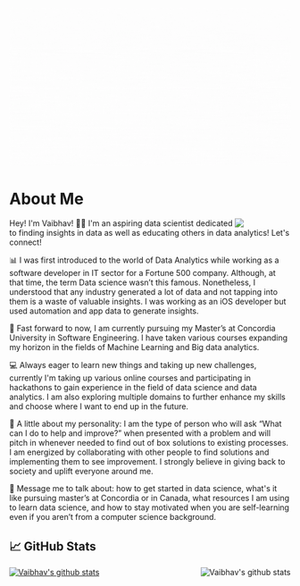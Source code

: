 <!--
**Vaibhav3M/Vaibhav3M** is a ✨ _special_ ✨ repository because its `README.md` (this file) appears on your GitHub profile. -->


<img src="https://github.com/Vaibhav3M/Vaibhav3M/blob/main/MainBanner.gif">


## <h1 align="left"> About Me </h1> 

<img src="https://i.giphy.com/media/KzJkzjggfGN5Py6nkT/200.webp" width="100" align = "right">

Hey! I'm Vaibhav! 👋🏻 I'm an aspiring data scientist dedicated to finding insights in data as well as educating others in data analytics! Let's connect!

📊 I was first introduced to the world of Data Analytics while working as a software developer in IT sector for a Fortune 500 company. Although, at that time, the term Data science wasn’t this famous. Nonetheless, I understood that any industry generated a lot of data and not tapping into them is a waste of valuable insights. I was working as an iOS developer but used automation and app data to generate insights.

🔬 Fast forward to now, I am currently pursuing my Master’s at Concordia University in Software Engineering. I have taken various courses expanding my horizon in the fields of Machine Learning and Big data analytics.

💻 Always eager to learn new things and taking up new challenges, currently I'm taking up various online courses and participating in hackathons to gain experience in the field of data science and data analytics. I am also exploring multiple domains to further enhance my skills and choose where I want to end up in the future.

🙂 A little about my personality: I am the type of person who will ask “What can I do to help and improve?” when presented with a problem and will pitch in whenever needed to find out of box solutions to existing processes. I am energized by collaborating with other people to find solutions and implementing them to see improvement. I strongly believe in giving back to society and uplift everyone around me.


💬 Message me to talk about: how to get started in data science, what's it like pursuing master’s at Concordia or in Canada, what resources I am using to learn data science, and how to stay motivated when you are self-learning even if you aren’t from a computer science background.


## &#x1f4c8; GitHub Stats
<a href="https://github.com/github.com/Vaibhav3M/Vaibhav3M">
  <img align="centre" src="https://github-readme-stats.vercel.app/api?username=vaibhav3M&show_icons=true&title_color=fffffff&icon_color=000000&text_color=000000" alt="Vaibhav's github stats"/>
</a>  
  
<a href="https://github.com/Vaibhav3M/Vaibhav3M">
  <img align="right" src="https://github-readme-stats.vercel.app/api/top-langs/?username=vaibhav3m&title_color=fffffff&icon_color=000000&text_color=000000" alt="Vaibhav's github stats" />

</a>

